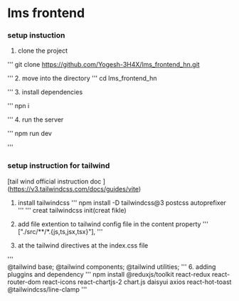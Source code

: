 # lms frontend
### setup instuction
1. clone the project 

'''
 git clone https://github.com/Yogesh-3H4X/lms_frontend_hn.git
 
'''
2.  move into the directory
'''
cd lms_frontend_hn

'''
3. install dependencies

'''
npn i

'''
4. run the server 

'''
npm run dev

'''

### setup instruction for tailwind
[tail wind official instruction doc ] (https://v3.tailwindcss.com/docs/guides/vite)
 1. install tailwindcss
'''
npm install -D tailwindcss@3 postcss autoprefixer
'''
'''
creat tailwindcss init(creat fikle)

3. add file extention to tailwind config file in the content property
'''
["./src/**/*.{js,ts,jsx,tsx}"],
'''
4. at the tailwind directives at the index.css file

'''  
@tailwind base;
@tailwind components;
@tailwind utilities;
'''
6. adding pluggins and dependency
'''
npm install @reduxjs/toolkit react-redux react-router-dom react-icons react-chartjs-2 chart.js daisyui axios react-hot-toast @tailwindcss/line-clamp
'''
